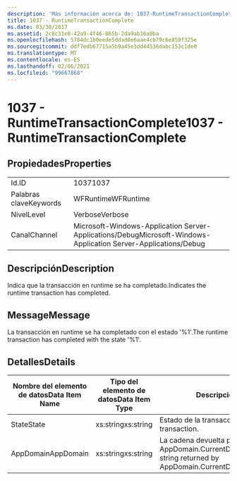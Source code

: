 ```yaml
---
description: 'Más información acerca de: 1037-RuntimeTransactionComplete'
title: 1037 - RuntimeTransactionComplete
ms.date: 03/30/2017
ms.assetid: 2c8c31e0-42a9-4f46-865b-2da9ab16a0ba
ms.openlocfilehash: 5784dc1b0eede5ddad0e6aae4cb79c6e859f325e
ms.sourcegitcommit: ddf7edb67715a5b9a45e3dd44536dabc153c1de0
ms.translationtype: MT
ms.contentlocale: es-ES
ms.lasthandoff: 02/06/2021
ms.locfileid: "99667868"
---
```

# <a name="1037---runtimetransactioncomplete"></a><span data-ttu-id="ee0c5-103">1037 - RuntimeTransactionComplete</span><span class="sxs-lookup"><span data-stu-id="ee0c5-103">1037 - RuntimeTransactionComplete</span></span>

## <a name="properties"></a><span data-ttu-id="ee0c5-104">Propiedades</span><span class="sxs-lookup"><span data-stu-id="ee0c5-104">Properties</span></span>  
  
|||  
|-|-|  
|<span data-ttu-id="ee0c5-105">Id.</span><span class="sxs-lookup"><span data-stu-id="ee0c5-105">ID</span></span>|<span data-ttu-id="ee0c5-106">1037</span><span class="sxs-lookup"><span data-stu-id="ee0c5-106">1037</span></span>|  
|<span data-ttu-id="ee0c5-107">Palabras clave</span><span class="sxs-lookup"><span data-stu-id="ee0c5-107">Keywords</span></span>|<span data-ttu-id="ee0c5-108">WFRuntime</span><span class="sxs-lookup"><span data-stu-id="ee0c5-108">WFRuntime</span></span>|  
|<span data-ttu-id="ee0c5-109">Nivel</span><span class="sxs-lookup"><span data-stu-id="ee0c5-109">Level</span></span>|<span data-ttu-id="ee0c5-110">Verbose</span><span class="sxs-lookup"><span data-stu-id="ee0c5-110">Verbose</span></span>|  
|<span data-ttu-id="ee0c5-111">Canal</span><span class="sxs-lookup"><span data-stu-id="ee0c5-111">Channel</span></span>|<span data-ttu-id="ee0c5-112">Microsoft-Windows-Application Server-Applications/Debug</span><span class="sxs-lookup"><span data-stu-id="ee0c5-112">Microsoft-Windows-Application Server-Applications/Debug</span></span>|  
  
## <a name="description"></a><span data-ttu-id="ee0c5-113">Descripción</span><span class="sxs-lookup"><span data-stu-id="ee0c5-113">Description</span></span>  

 <span data-ttu-id="ee0c5-114">Indica que la transacción en runtime se ha completado.</span><span class="sxs-lookup"><span data-stu-id="ee0c5-114">Indicates the runtime transaction has completed.</span></span>  
  
## <a name="message"></a><span data-ttu-id="ee0c5-115">Message</span><span class="sxs-lookup"><span data-stu-id="ee0c5-115">Message</span></span>  

 <span data-ttu-id="ee0c5-116">La transacción en runtime se ha completado con el estado '%1'.</span><span class="sxs-lookup"><span data-stu-id="ee0c5-116">The runtime transaction has completed with the state '%1'.</span></span>  
  
## <a name="details"></a><span data-ttu-id="ee0c5-117">Detalles</span><span class="sxs-lookup"><span data-stu-id="ee0c5-117">Details</span></span>  
  
|<span data-ttu-id="ee0c5-118">Nombre del elemento de datos</span><span class="sxs-lookup"><span data-stu-id="ee0c5-118">Data Item Name</span></span>|<span data-ttu-id="ee0c5-119">Tipo del elemento de datos</span><span class="sxs-lookup"><span data-stu-id="ee0c5-119">Data Item Type</span></span>|<span data-ttu-id="ee0c5-120">Descripción</span><span class="sxs-lookup"><span data-stu-id="ee0c5-120">Description</span></span>|  
|--------------------|--------------------|-----------------|  
|<span data-ttu-id="ee0c5-121">State</span><span class="sxs-lookup"><span data-stu-id="ee0c5-121">State</span></span>|<span data-ttu-id="ee0c5-122">xs:string</span><span class="sxs-lookup"><span data-stu-id="ee0c5-122">xs:string</span></span>|<span data-ttu-id="ee0c5-123">Estado de la transacción.</span><span class="sxs-lookup"><span data-stu-id="ee0c5-123">The state of the transaction.</span></span>|  
|<span data-ttu-id="ee0c5-124">AppDomain</span><span class="sxs-lookup"><span data-stu-id="ee0c5-124">AppDomain</span></span>|<span data-ttu-id="ee0c5-125">xs:string</span><span class="sxs-lookup"><span data-stu-id="ee0c5-125">xs:string</span></span>|<span data-ttu-id="ee0c5-126">La cadena devuelta por AppDomain.CurrentDomain.FriendlyName.</span><span class="sxs-lookup"><span data-stu-id="ee0c5-126">The string returned by AppDomain.CurrentDomain.FriendlyName.</span></span>|
